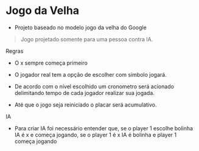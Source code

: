 # Jogo da Velha

- Projeto baseado no modelo jogo da velha do Google

> Jogo projetado somente para uma pessoa contra IA.


Regras

- O x sempre começa primeiro
  
- O jogador real tem a opção de escolher com simbolo jogará.

- De acordo com o nível escolhido um cronometro será acionado delimitando tempo de cada jogador realizar sua jogada.

- Até que o jogo seja reiniciado o placar será acumulativo.

IA

- Para criar IA foi necessário entender que, se o player 1 escolhe bolinha IA é x e começa jogando, se o player 1 é x IA é bolinha e player 1 começa jogando